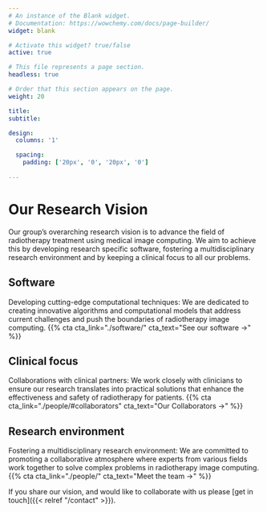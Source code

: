 ```yaml
---
# An instance of the Blank widget.
# Documentation: https://wowchemy.com/docs/page-builder/
widget: blank

# Activate this widget? true/false
active: true

# This file represents a page section.
headless: true

# Order that this section appears on the page.
weight: 20

title: 
subtitle:

design:
  columns: '1'

  spacing:
    padding: ['20px', '0', '20px', '0']
    
---
```


# Our Research Vision
Our group’s overarching research vision is to advance the field of radiotherapy treatment using medical image computing. We aim to achieve this by developing research specific software, fostering a multidisciplinary research environment and by keeping a clinical focus to all our problems.

## Software
Developing cutting-edge computational techniques: We are dedicated to creating innovative algorithms and computational models that address current challenges and push the boundaries of radiotherapy image computing.
{{% cta cta_link="./software/" cta_text="See our software →" %}}

## Clinical focus
Collaborations with clinical partners: We work closely with clinicians to ensure our research translates into practical solutions that enhance the effectiveness and safety of radiotherapy for patients.
{{% cta cta_link="./people/#collaborators" cta_text="Our Collaborators →" %}}

## Research environment
Fostering a multidisciplinary research environment: We are committed to promoting a collaborative atmosphere where experts from various fields work together to solve complex problems in radiotherapy image computing.
{{% cta cta_link="./people/" cta_text="Meet the team →" %}}

If you share our vision, and would like to collaborate with us please [get in touch]({{< relref "/contact" >}}).
